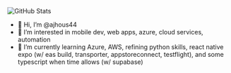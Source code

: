 <!-- GitHub Stats -->
<img src="https://github-readme-stats.vercel.app/api?username=ajhous44&show_icons=true&theme=dark" alt="GitHub Stats" />

- 👋 Hi, I’m @ajhous44
- 👀 I’m interested in mobile dev, web apps, azure, cloud services, automation
- 🌱 I’m currently learning Azure, AWS, refining python skills, react native expo (w/ eas build, transporter, appstoreconnect, testflight), and some typescript when time allows (w/ supabase)

<!---
ajhous44/ajhous44 is a ✨ special ✨ repository because its `README.md` (this file) appears on your GitHub profile.
You can click the Preview link to take a look at your changes.
--->
